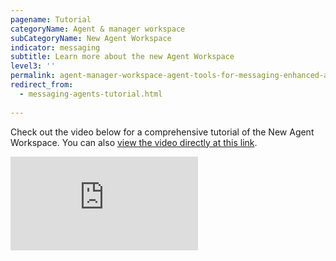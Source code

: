 ```yaml
---
pagename: Tutorial
categoryName: Agent & manager workspace
subCategoryName: New Agent Workspace
indicator: messaging
subtitle: Learn more about the new Agent Workspace
level3: ''
permalink: agent-manager-workspace-agent-tools-for-messaging-enhanced-agent-workspace-for-messaging-tutorial.html
redirect_from:
  - messaging-agents-tutorial.html
  
---
```


Check out the video below for a comprehensive tutorial of the New Agent Workspace. You can also [view the video directly at this link](https://vimeo.com/357193087/7d6d59ca85).

<iframe style="max-width: 750px;" src="https://player.vimeo.com/video/357193087" frameborder="0" webkitallowfullscreen mozallowfullscreen allowfullscreen></iframe>
